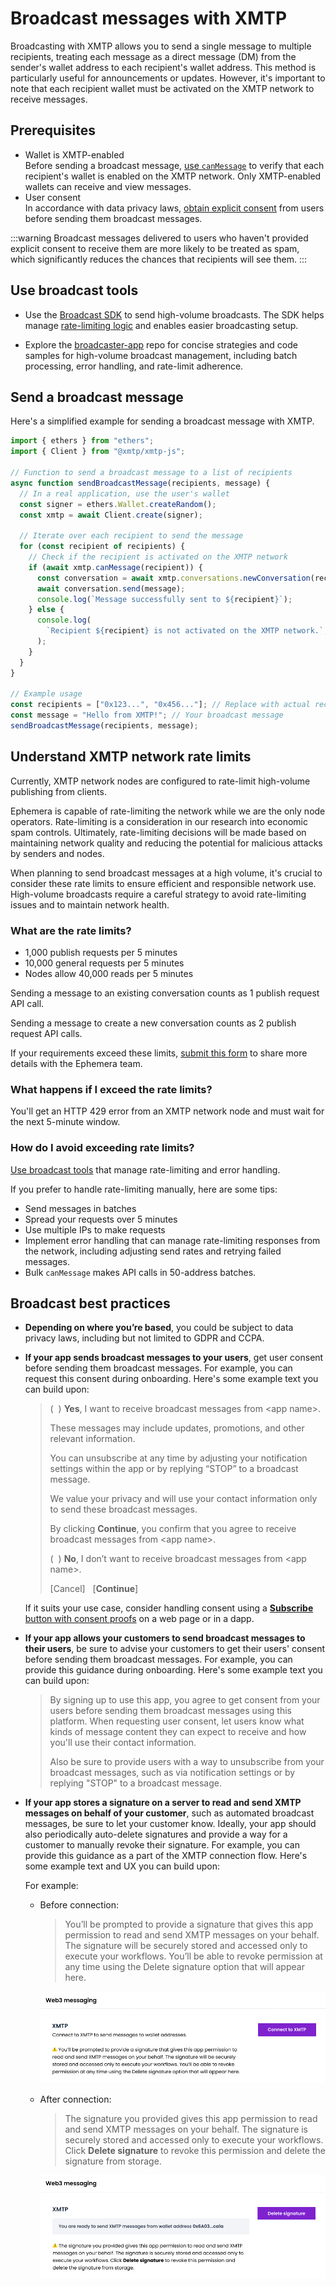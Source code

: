 # Broadcast messages with XMTP

Broadcasting with XMTP allows you to send a single message to multiple recipients, treating each message as a direct message (DM) from the sender's wallet address to each recipient's wallet address. This method is particularly useful for announcements or updates. However, it's important to note that each recipient wallet must be activated on the XMTP network to receive messages.

## Prerequisites

- Wallet is XMTP-enabled  
Before sending a broadcast message, [use `canMessage`](/get-started/developer-quickstart#check-if-the-recipient-address-is-xmtp-enabled) to verify that each recipient's wallet is enabled on the XMTP network. Only XMTP-enabled wallets can receive and view messages.
- User consent  
In accordance with data privacy laws, [obtain explicit consent](/consent/overview-user-consent) from users before sending them broadcast messages.

:::warning
Broadcast messages delivered to users who haven't provided explicit consent to receive them are more likely to be treated as spam, which significantly reduces the chances that recipients will see them.
:::

## Use broadcast tools

- Use the [Broadcast SDK](https://www.npmjs.com/package/@xmtp/broadcast-sdk) to send high-volume broadcasts. The SDK helps manage [rate-limiting logic](#understand-xmtp-network-rate-limits) and enables easier broadcasting setup.

- Explore the [broadcaster-app](https://github.com/alexrisch/broadcaster-app) repo for concise strategies and code samples for high-volume broadcast management, including batch processing, error handling, and rate-limit adherence.

## Send a broadcast message

Here's a simplified example for sending a broadcast message with XMTP.

```jsx [JavaScript]
import { ethers } from "ethers";
import { Client } from "@xmtp/xmtp-js";

// Function to send a broadcast message to a list of recipients
async function sendBroadcastMessage(recipients, message) {
  // In a real application, use the user's wallet
  const signer = ethers.Wallet.createRandom();
  const xmtp = await Client.create(signer);

  // Iterate over each recipient to send the message
  for (const recipient of recipients) {
    // Check if the recipient is activated on the XMTP network
    if (await xmtp.canMessage(recipient)) {
      const conversation = await xmtp.conversations.newConversation(recipient);
      await conversation.send(message);
      console.log(`Message successfully sent to ${recipient}`);
    } else {
      console.log(
        `Recipient ${recipient} is not activated on the XMTP network.`,
      );
    }
  }
}

// Example usage
const recipients = ["0x123...", "0x456..."]; // Replace with actual recipient addresses
const message = "Hello from XMTP!"; // Your broadcast message
sendBroadcastMessage(recipients, message);
```

## Understand XMTP network rate limits

Currently, XMTP network nodes are configured to rate-limit high-volume publishing from clients.

Ephemera is capable of rate-limiting the network while we are the only node operators. Rate-limiting is a consideration in our research into economic spam controls. Ultimately, rate-limiting decisions will be made based on maintaining network quality and reducing the potential for malicious attacks by senders and nodes.

When planning to send broadcast messages at a high volume, it's crucial to consider these rate limits to ensure efficient and responsible network use. High-volume broadcasts require a careful strategy to avoid rate-limiting issues and to maintain network health.

### What are the rate limits?

- 1,000 publish requests per 5 minutes
- 10,000 general requests per 5 minutes
- Nodes allow 40,000 reads per 5 minutes

Sending a message to an existing conversation counts as 1 publish request API call.

Sending a message to create a new conversation counts as 2 publish request API calls.

If your requirements exceed these limits, [submit this form](https://docs.google.com/forms/d/e/1FAIpQLSftr558wsYD2X_0c1Jsz6rTxua1f1DDJidAn7iphJVc48l7Fw/viewform) to share more details with the Ephemera team.

### What happens if I exceed the rate limits?

You'll get an HTTP 429 error from an XMTP network node and must wait for the next 5-minute window.

### How do I avoid exceeding rate limits?

[Use broadcast tools](#use-broadcast-tools) that manage rate-limiting and error handling.

If you prefer to handle rate-limiting manually, here are some tips:

- Send messages in batches
- Spread your requests over 5 minutes  
- Use multiple IPs to make requests  
- Implement error handling that can manage rate-limiting responses from the network, including adjusting send rates and retrying failed messages.
- Bulk `canMessage` makes API calls in 50-address batches.

## Broadcast best practices

- **Depending on where you’re based**, you could be subject to data privacy laws, including but not limited to GDPR and CCPA.

- **If your app sends broadcast messages to your users**, get user consent before sending them broadcast messages. For example, you can request this consent during onboarding. Here's some example text you can build upon:

  > (&nbsp;&nbsp;) **Yes**, I want to receive broadcast messages from &lt;app name&gt;.
  >
  > These messages may include updates, promotions, and other relevant information.
  >
  > You can unsubscribe at any time by adjusting your notification settings within the app or by replying “STOP” to a broadcast message.
  >
  > We value your privacy and will use your contact information only to send these broadcast messages.
  >
  > By clicking **Continue**, you confirm that you agree to receive broadcast messages from &lt;app name&gt;.
  >
  > (&nbsp;&nbsp;) **No**, I don’t want to receive broadcast messages from &lt;app name&gt;.
  >
  > [Cancel]&nbsp;&nbsp;&nbsp;[**Continue**]

  If it suits your use case, consider handling consent using a [**Subscribe** button with consent proofs](subscribe) on a web page or in a dapp. 

- **If your app allows your customers to send broadcast messages to their users**, be sure to advise your customers to get their users' consent before sending them broadcast messages. For example, you can provide this guidance during onboarding. Here's some example text you can build upon:

  > By signing up to use this app, you agree to get consent from your users before sending them broadcast messages using this platform. When requesting user consent, let users know what kinds of message content they can expect to receive and how you'll use their contact information.
  >
  > Also be sure to provide users with a way to unsubscribe from your broadcast messages, such as via notification settings or by replying "STOP" to a broadcast message.

- **If your app stores a signature on a server to read and send XMTP messages on behalf of your customer**, such as automated broadcast messages, be sure to let your customer know. Ideally, your app should also periodically auto-delete signatures and provide a way for a customer to manually revoke their signature. For example, you can provide this guidance as a part of the XMTP connection flow. Here's some example text and UX you can build upon:

  For example:

  - Before connection:

    > You’ll be prompted to provide a signature that gives this app permission to read and send XMTP messages on your behalf. The signature will be securely stored and accessed only to execute your workflows. You’ll be able to revoke permission at any time using the Delete signature option that will appear here.

    ![Signature storage disclosure before connection](https://raw.githubusercontent.com/xmtp/docs-xmtp-org/main/docs/pages/img/sig-store-disclosure-connect.png)

  - After connection:

    > The signature you provided gives this app permission to read and send XMTP messages on your behalf. The signature is securely stored and accessed only to execute your workflows. Click **Delete signature** to revoke this permission and delete the signature from storage.

    ![Signature storage disclosure and delete after connection](https://raw.githubusercontent.com/xmtp/docs-xmtp-org/main/docs/pages/img/sig-store-disclosure-delete.png)
